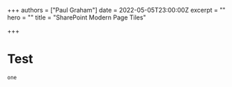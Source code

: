 +++
authors = ["Paul Graham"]
date = 2022-05-05T23:00:00Z
excerpt = ""
hero = ""
title = "SharePoint Modern Page Tiles"

+++
# Test

    one